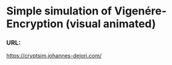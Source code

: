 # Simple simulation of Vigenére-Encryption (visual animated)

### URL: 
https://cryptsim.johannes-dejori.com/
